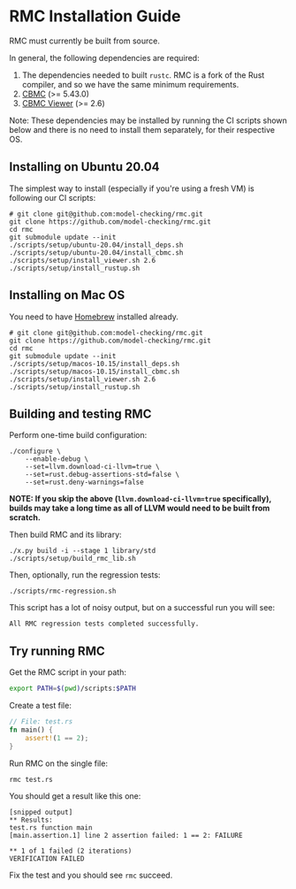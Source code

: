 # RMC Installation Guide

RMC must currently be built from source.

In general, the following dependencies are required:

1. The dependencies needed to built `rustc`. RMC is a fork of the Rust compiler, and so we have the same minimum requirements.
2. [CBMC](https://github.com/diffblue/cbmc) (>= 5.43.0)
3. [CBMC Viewer](https://github.com/awslabs/aws-viewer-for-cbmc) (>= 2.6)

Note: These dependencies may be installed by running the CI scripts shown below and there is no need to install them separately, for their respective OS.

## Installing on Ubuntu 20.04

The simplest way to install (especially if you're using a fresh VM) is following our CI scripts:

```
# git clone git@github.com:model-checking/rmc.git
git clone https://github.com/model-checking/rmc.git
cd rmc
git submodule update --init
./scripts/setup/ubuntu-20.04/install_deps.sh
./scripts/setup/ubuntu-20.04/install_cbmc.sh
./scripts/setup/install_viewer.sh 2.6
./scripts/setup/install_rustup.sh
```

## Installing on Mac OS

You need to have [Homebrew](https://brew.sh/) installed already.

```
# git clone git@github.com:model-checking/rmc.git
git clone https://github.com/model-checking/rmc.git
cd rmc
git submodule update --init
./scripts/setup/macos-10.15/install_deps.sh
./scripts/setup/macos-10.15/install_cbmc.sh
./scripts/setup/install_viewer.sh 2.6
./scripts/setup/install_rustup.sh
```

## Building and testing RMC

Perform one-time build configuration:

```
./configure \
    --enable-debug \
    --set=llvm.download-ci-llvm=true \
    --set=rust.debug-assertions-std=false \
    --set=rust.deny-warnings=false
```

**NOTE: If you skip the above (`llvm.download-ci-llvm=true` specifically), builds may take a long time as all of LLVM would need to be built from scratch.**

Then build RMC and its library:

```
./x.py build -i --stage 1 library/std
./scripts/setup/build_rmc_lib.sh
```

Then, optionally, run the regression tests:

```
./scripts/rmc-regression.sh
```

This script has a lot of noisy output, but on a successful run you will see:

```
All RMC regression tests completed successfully.
```

## Try running RMC

Get the RMC script in your path:

```bash
export PATH=$(pwd)/scripts:$PATH
```

Create a test file:

```rust
// File: test.rs
fn main() {
    assert!(1 == 2);
}
```

Run RMC on the single file:

```
rmc test.rs
```

You should get a result like this one:

```
[snipped output]
** Results:
test.rs function main
[main.assertion.1] line 2 assertion failed: 1 == 2: FAILURE

** 1 of 1 failed (2 iterations)
VERIFICATION FAILED
```

Fix the test and you should see `rmc` succeed.
